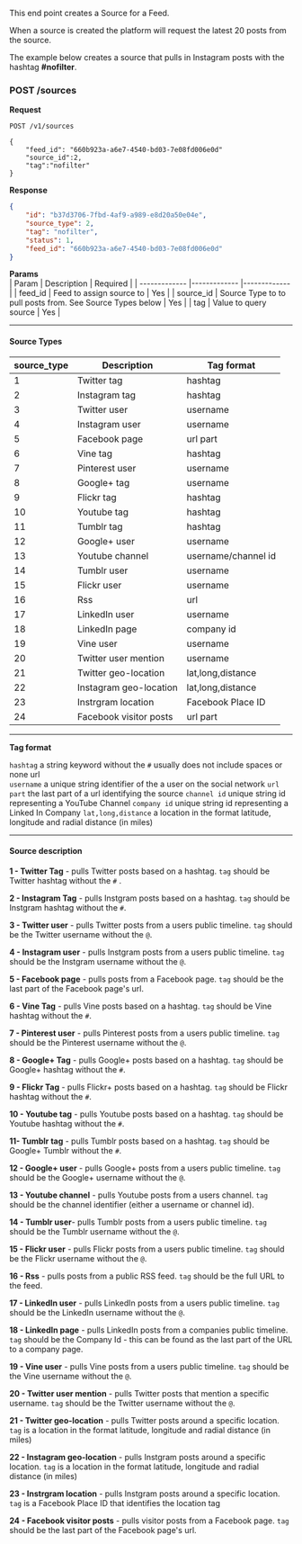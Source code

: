 
This end point creates a Source for a Feed.
 
When a source is created the platform will request the latest 20 posts from the source.

The example below creates a source that pulls in Instagram posts with the hashtag **#nofilter**.

### POST /sources

**Request**

```http
POST /v1/sources

{
    "feed_id": "660b923a-a6e7-4540-bd03-7e08fd006e0d"
    "source_id":2,
    "tag":"nofilter"
}
```

**Response**

```json
{
    "id": "b37d3706-7fbd-4af9-a989-e8d20a50e04e",
    "source_type": 2,
    "tag": "nofilter",
    "status": 1,
    "feed_id": "660b923a-a6e7-4540-bd03-7e08fd006e0d"
}

```


**Params**  
| Param        | Description     | Required     |
| ------------- |-------------    |-------------|
| feed_id      | Feed to assign source to    | Yes |
| source_id     | Source Type to to pull posts from. See Source Types below | Yes |
| tag     | Value to query source    | Yes |

-----

#### Source Types  
 
| source_type   | Description     |  Tag format |
| ------------- |-------------    | -------     |
| 1             | Twitter tag     | hashtag     |
| 2             | Instagram tag   | hashtag     |
| 3             | Twitter user    | username    |
| 4             | Instagram user  | username    |
| 5             | Facebook page   | url part    |
| 6             | Vine tag        | hashtag     |
| 7             | Pinterest user  | username    |
| 8             | Google+ tag     | username    |
| 9             | Flickr tag      | hashtag     |
| 10            | Youtube tag     | hashtag     |
| 11            | Tumblr tag      | hashtag     |
| 12            | Google+ user    | username    |
| 13            | Youtube channel | username/channel id |
| 14            | Tumblr user     | username    |
| 15            | Flickr user     | username    |
| 16            | Rss             | url         |
| 17            | LinkedIn user   | username    |
| 18            | LinkedIn page   | company id  |
| 19            | Vine user       |  username   |
| 20            | Twitter user mention   |  username |
| 21            | Twitter geo-location   | lat,long,distance |
| 22            | Instagram geo-location |  lat,long,distance |
| 23            | Instrgram location     | Facebook Place ID
| 24            | Facebook visitor posts   |  url part    |


---

**Tag format**

`hashtag` a string keyword without the `#` usually does not include spaces or none url  
`username` a unique string identifier of the a user on the social network 
`url part` the last part of a url identifying the source
`channel id` unique string id representing a YouTube Channel
`company id` unique string id representing a Linked In Company
`lat,long,distance` a location in the format latitude, longitude and radial distance (in miles) 

---

#### Source description

**1 - Twitter Tag**  - pulls Twitter posts based on a hashtag. `tag` should be Twitter hashtag without the `#` .

**2 - Instagram Tag**  - pulls Instgram posts based on a hashtag. `tag` should be Instgram hashtag without the `#`.
 
**3 - Twitter user**  - pulls Twitter posts from a users public timeline. `tag` should be the Twitter username without the `@`.
 
**4 - Instagram user**  - pulls Instgram posts from a users public timeline. `tag` should be the Instgram username without the `@`.
 
**5 - Facebook page**  - pulls posts from a Facebook page. `tag` should be the last part of the Facebook page's url.

**6 - Vine Tag**  - pulls Vine posts based on a hashtag. `tag` should be Vine hashtag without the `#`.
 
**7 - Pinterest user**  - pulls Pinterest posts from a users public timeline. `tag` should be the Pinterest username without the `@`.

**8 - Google+ Tag**  - pulls Google+ posts based on a hashtag. `tag` should be Google+ hashtag without the `#`.

**9 - Flickr Tag**  - pulls Flickr+ posts based on a hashtag. `tag` should be Flickr hashtag without the `#`.

**10 - Youtube tag**  - pulls Youtube posts based on a hashtag. `tag` should be Youtube hashtag without the `#`.

**11- Tumblr tag**   - pulls Tumblr posts based on a hashtag. `tag` should be Google+ Tumblr without the `#`.

**12 - Google+ user**  - pulls Google+ posts from a users public timeline. `tag` should be the Google+ username without the `@`.

**13 - Youtube channel** - pulls Youtube posts from a users channel. `tag` should be the channel identifier (either a username or channel id).

**14 - Tumblr user**- pulls Tumblr posts from a users public timeline. `tag` should be the Tumblr username without the `@`.   

**15 - Flickr user**  - pulls Flickr posts from a users public timeline. `tag` should be the Flickr username without the `@`. 

**16 - Rss** - pulls posts from a public RSS feed. `tag` should be the full URL to the feed.          

**17 - LinkedIn user**  - pulls LinkedIn posts from a users public timeline. `tag` should be the LinkedIn username without the `@`. 

**18 - LinkedIn page**   - pulls LinkedIn posts from a companies public timeline. `tag` should be the Company Id - this can be found as the last part of the URL to a company page. 

**19 - Vine user** - pulls Vine posts from a users public timeline. `tag` should be the Vine username without the `@`.      

**20 - Twitter user mention** - pulls Twitter posts that mention a specific username. `tag` should be the Twitter username without the `@`.  

**21 - Twitter geo-location** - pulls Twitter posts around a specific location. `tag` is a location in the format latitude, longitude and radial distance (in miles)  

**22 - Instagram geo-location** - pulls Instgram posts around a specific location. `tag` is a location in the format latitude, longitude and radial distance (in miles)   

**23 - Instrgram location**  - pulls Instgram posts around a specific location. `tag` is a Facebook Place ID that identifies the location tag      

**24 - Facebook visitor posts**  - pulls visitor posts from a Facebook page. `tag` should be the last part of the Facebook page's url.  

